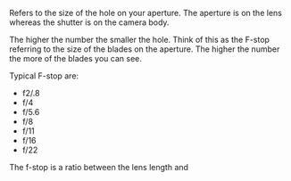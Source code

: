 Refers to the size of the hole on your aperture. The aperture is on the lens whereas the shutter is on the camera body. 

The higher the number the smaller the hole. Think of this as the F-stop referring to the size of the blades on the aperture. The higher the number the more of the blades you can see.

Typical F-stop are:

- f2/.8
- f/4
- f/5.6
- f/8
- f/11
- f/16
- f/22

The f-stop is a ratio between the lens length and 
